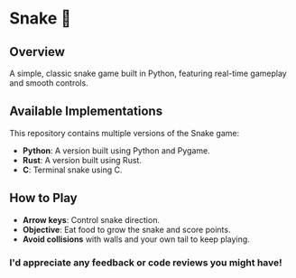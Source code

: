 # Snake 🐍

## Overview
A simple, classic snake game built in Python, featuring real-time gameplay and smooth controls.

## Available Implementations
This repository contains multiple versions of the Snake game:

- **Python**: A version built using Python and Pygame.
- **Rust**: A version built using Rust.
- **C**: Terminal snake using C.

## How to Play
- **Arrow keys**: Control snake direction.
- **Objective**: Eat food to grow the snake and score points.
- **Avoid collisions** with walls and your own tail to keep playing.

### I'd appreciate any feedback or code reviews you might have!
